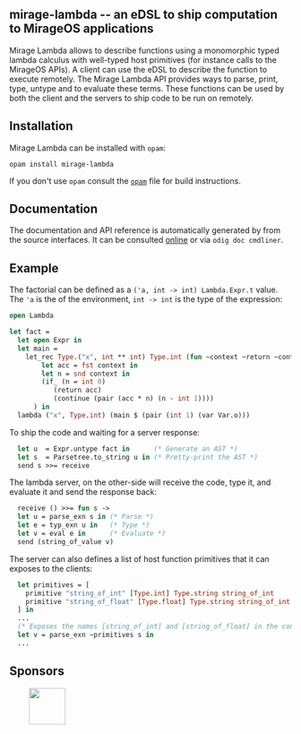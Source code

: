 ## mirage-lambda -- an eDSL to ship computation to MirageOS applications

Mirage Lambda allows to describe functions using a monomorphic typed
lambda calculus with well-typed host primitives (for instance calls to
the MirageOS APIs). A client can use the eDSL to describe the function
to execute remotely. The Mirage Lambda API provides ways to parse,
print, type, untype and to evaluate these terms. These functions can
be used by both the client and the servers to ship code to be run on
remotely.

## Installation

Mirage Lambda can be installed with `opam`:

    opam install mirage-lambda

If you don't use `opam` consult the [`opam`](opam) file for build
instructions.


## Documentation

The documentation and API reference is automatically generated by from
the source interfaces. It can be consulted [online][doc] or via
`odig doc cmdliner`.

[doc]: https://mirage.github.io/mirage-lambda

## Example

The factorial can be defined as a `('a, int -> int) Lambda.Expr.t` value.
The `'a` is the of the environment, `int -> int` is the type of the expression:

```ocaml
open Lambda

let fact =
  let open Expr in
  let main =
    let_rec Type.("x", int ** int) Type.int (fun ~context ~return ~continue ->
        let acc = fst context in
        let n = snd context in
        (if_ (n = int 0)
           (return acc)
           (continue (pair (acc * n) (n - int 1))))
      ) in
  lambda ("x", Type.int) (main $ (pair (int 1) (var Var.o)))
```

To ship the code and waiting for a server response:

```ocaml
  let u  = Expr.untype fact in      (* Generate an AST *)
  let s  = Parsetree.to_string u in (* Pretty-print the AST *)
  send s >>= receive
```

The lambda server, on the other-side will receive the code, type it, and
evaluate it and send the response back:

```ocaml
  receive () >>= fun s ->
  let u = parse_exn s in (* Parse *)
  let e = typ_exn u in   (* Type *)
  let v = eval e in      (* Evaluate *)
  send (string_of_value v)
```

The server can also defines a list of host function primitives that it can
exposes to the clients:

```ocaml
  let primitives = [
    primitive "string_of_int" [Type.int] Type.string string_of_int
    primitive "string_of_float" [Type.float] Type.string string_of_int
  ] in
  ...
  (* Exposes the names [string_of_int] and [string_of_float] in the context. *)
  let v = parse_exn ~primitives s in
  ...
```

## Sponsors

&nbsp;&nbsp;&nbsp;&nbsp;&nbsp;&nbsp;&nbsp;&nbsp;
[<img src="https://www.tweag.io/img/tweag-med.png" height="65">](http://tweag.io)

